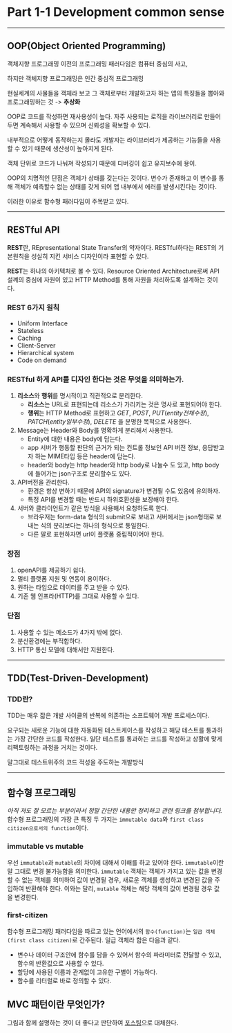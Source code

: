 # Part 1-1 Development common sense

---

## OOP(Object Oriented Programming)

객체지향 프로그래밍 이전의 프로그래밍 패러다임은 컴퓨터 중심의 사고,

하지만 객체지향 프로그래밍은 인간 중심적 프로그래밍

현실세계의 사물들을 객체라 보고 그 객체로부터 개발하고자 하는 앱의 특징들을 뽑아와 프로그래밍하는 것 -> **추상화**

OOP로 코드를 작성하면 재사용성이 높다. 자주 사용되는 로직을 라이브러리로 만들어 두면 계속해서 사용할 수 있으며 신뢰성을 확보할 수 있다. 

내부적으로 어떻게 동작하는지 몰라도 개발자는 라이브러리가 제공하는 기능들을 사용할 수 있기 때문에 생산성이 높아지게 된다.

객체 단위로 코드가 나눠져 작성되기 때문에 디버깅이 쉽고 유지보수에 용이.

OOP의 치명적인 단점은 객체가 상태를 갖는다는 것이다. 변수가 존재하고 이 변수를 통해 객체가 예측할수 없는 상태를 갖게 되어 앱 내부에서 에러를 발생시킨다는 것이다.

이러한 이유로 함수형 패러다임이 주목받고 있다.

---

## RESTful API

**REST**란, REpresentational State Transfer의 약자이다. RESTful하다는 REST의 기본원칙을 성실히 지킨 서비스 디자인이라 표현할 수 있다.

**REST**는 하나의 아키텍처로 볼 수 있다. Resource Oriented Architecture로써 API설꼐의 중심에 자원이 있고 HTTP Method를 통해 자원을 처리하도록 설계하는 것이다.

### **REST 6가지 원칙**

- Uniform Interface
- Stateless
- Caching
- Client-Server
- Hierarchical system
- Code on demand

### **RESTful 하게 API를 디자인 한다는 것은 무엇을 의미하는가.**

1. **리소스**와 **행위**를 명시적이고 직관적으로 분리한다.
   - **리소스**는 URL로 표현되는데 리소스가 가리키는 것은 명사로 표현되어야 한다.
   - **행위**는 HTTP Method로 표현하고 $GET$, $POST$, $PUT(entity전체 수정)$, $PATCH(entity 일부 수정)$, $DELETE$ 을 분명한 목적으로 사용한다.
2. Message는 Header와 Body를 명확하게 분리해서 사용한다.
   - Entity에 대한 내용은 body에 담는다.
   - app 서버가 행동할 판단의 근거가 되는 컨트롤 정보인 API 버전 정보, 응답받고자 하는 MIME타입 등은 header에 담는다.
   - header와 body는 http header와 http body로 나눌수 도 있고, http body에 들어가는 json구조로 분리할수도 있다.
3. API버전을 관리한다.
   - 환경은 항상 변하기 때문에 API의 signature가 변경될 수도 있음에 유의하자.
   - 특정 API를 변경할 때는 반드시 하위호환성을 보장해야 한다.
4. 서버와 클라이언트가 같은 방식을 사용해서 요청하도록 한다.
   - 브라우저는 form-data 형식의 submit으로 보내고 서버에서는 json형태로 보내는 식의 분리보다는 하나의 형식으로 통일한다.
   - 다른 말로 표현하자면 url이 플랫폼 중립적이어야 한다.

### 장점

1. openAPI를 제공하기 쉽다.
2. 멀티 플랫폼 지원 및 연동이 용이하다.
3. 원하는 타입으로 데이터를 주고 받을 수 있다.
4. 기존 웹 인프라(HTTP)를 그대로 사용할 수 있다.

### 단점

1. 사용할 수 있는 메소드가 4가지 밖에 없다.
2. 분산환경에는 부적합하다.
3. HTTP 통신 모델에 대해서만 지원한다.

---

## TDD(Test-Driven-Development)

### TDD란?

TDD는 매우 잛은 개발 사이클의 반복에 의존하는 소프트웨어 개발 프로세스이다.

요구되는 새로운 기능에 대한 자동화된 테스트케이스를 작성하고 해당 테스트를 통과하는 가장 간단한 코드를 작성한다. 일단 테스트를 통과하는 코드를 작성하고 상활에 맞게 리팩토링하는 과정을 거치는 것이다. 

말그대로 테스트위주의 코드 적성을 주도하는 개발방식

---

## 함수형 프로그래밍

*아직 저도 잘 모르는 부분이라서 정말 간단한 내용만 정리하고 관련 링크를 첨부합니다.* 함수형 프로그래밍의 가장 큰 특징 두 가지는 `immutable data`와 `first class citizen으로서의 function`이다.

### immutable vs mutable

우선 `immutable`과 `mutable`의 차이에 대해서 이해를 하고 있어야 한다. `immutable`이란 말 그대로 변경 불가능함을 의미한다. `immutable` 객체는 객체가 가지고 있는 값을 변경할 수 없는 객체를 의미하여 값이 변경될 경우, 새로운 객체를 생성하고 변경된 값을 주입하여 반환해야 한다. 이와는 달리, `mutable` 객체는 해당 객체의 값이 변경될 경우 값을 변경한다.

### first-citizen

함수형 프로그래밍 패러다임을 따르고 있는 언어에서의 `함수(function)`는 `일급 객체(first class citizen)`로 간주된다. 일급 객체라 함은 다음과 같다.

- 변수나 데이터 구조안에 함수를 담을 수 있어서 함수의 파라미터로 전달할 수 있고, 함수의 반환값으로 사용할 수 있다.
- 할당에 사용된 이름과 관계없이 고유한 구별이 가능하다.
- 함수를 리터럴로 바로 정의할 수 있다.

## MVC 패턴이란 무엇인가?

그림과 함께 설명하는 것이 더 좋다고 판단하여 [포스팅](http://asfirstalways.tistory.com/180)으로 대체한다.